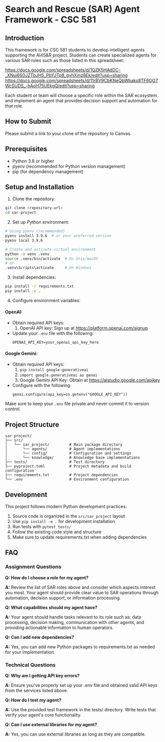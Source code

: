 # Search and Rescue (SAR) Agent Framework - CSC 581

## Introduction

This framework is for CSC 581 students to develop intelligent agents supporting the AI4S&R project. Students can create specialized agents for various SAR roles such as those listed in this spreadsheet:

https://docs.google.com/spreadsheets/d/1QZK5HAdDC-_XNui6S0JZTbJH5_PbYJTp8_gyhXmz8Ek/edit?usp=sharing
https://docs.google.com/spreadsheets/d/11rBV9CbKNeQbWbaks8TF6GO7WcSUDS_-hAoH75UEkgQ/edit?usp=sharing

Each student or team will choose a specific role within the SAR ecosystem and implement an agent that provides decision support and automation for that role.

## How to Submit
Please submit a link to your clone of the repository to Canvas. 

## Prerequisites

- Python 3.8 or higher
- pyenv (recommended for Python version management)
- pip (for dependency management)

## Setup and Installation

1. Clone the repository:
```bash
git clone <repository-url>
cd sar-project
```

2. Set up Python environment:
```bash
# Using pyenv (recommended)
pyenv install 3.9.6  # or your preferred version
pyenv local 3.9.6

# Create and activate virtual environment
python -m venv .venv
source .venv/bin/activate  # On Unix/macOS
# or
.venv\Scripts\activate     # On Windows
```

3. Install dependencies:
```bash
pip install -r requirements.txt
pip install -e .
```

4. Configure environment variables:

#### OpenAI:
- Obtain required API keys:
  1. OpenAI API key: Sign up at https://platform.openai.com/signup
- Update your `.env` file with the following:
    ```
    OPENAI_API_KEY=your_openai_api_key_here
    ```
#### Google Gemini:
- Obtain required API keys:
  1. ``` pip install google-generativeai ```
  2. ``` import google.generativeai as genai ```
  3. Google Gemini API Key: Obtain at https://aistudio.google.com/apikey
- Configure with the following:
  ```
  genai.configure(api_key=os.getenv("GOOGLE_API_KEY"))
  ```

Make sure to keep your `.env` file private and never commit it to version control.

## Project Structure

```
sar-project/
├── src/
│   └── sar_project/         # Main package directory
│       └── agents/          # Agent implementations
│       └── config/          # Configuration and settings
│       └── knowledge/       # Knowledge base implementations
├── tests/                   # Test directory
├── pyproject.toml           # Project metadata and build configuration
├── requirements.txt         # Project dependencies
└── .env                     # Environment configuration
```

## Development

This project follows modern Python development practices:

1. Source code is organized in the `src/sar_project` layout
2. Use `pip install -e .` for development installation
3. Run tests with `pytest tests/`
4. Follow the existing code style and structure
5. Make sure to update requirements.txt when adding dependencies


## FAQ

### Assignment Questions

**Q: How do I choose a role for my agent?**

**A:** Review the list of SAR roles above and consider which aspects interest you most. Your agent should provide clear value to SAR operations through automation, decision support, or information processing.

**Q: What capabilities should my agent have?**

**A:** Your agent should handle tasks relevant to its role such as: data processing, decision making, communication with other agents, and providing actionable information to human operators.

**Q: Can I add new dependencies?**

**A:** Yes, you can add new Python packages to requirements.txt as needed for your implementation.


### Technical Questions

**Q: Why am I getting API key errors?**

**A:** Ensure you've properly set up your .env file and obtained valid API keys from the services listed above.

**Q: How do I test my agent?**

**A:** Use the provided test framework in the tests/ directory. Write tests that verify your agent's core functionality.

**Q: Can I use external libraries for my agent?**

**A:** Yes, you can use external libraries as long as they are compatible.